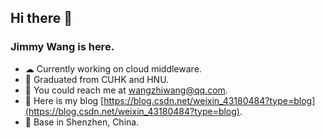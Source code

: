 ## Hi there 👋
### Jimmy Wang is here.
- ☁  Currently working on cloud middleware.
- 🔭 Graduated from CUHK and HNU.
- 📩 You could reach me at wangzhiwang@qq.com.
- 👯 Here is my blog [https://blog.csdn.net/weixin_43180484?type=blog](https://blog.csdn.net/weixin_43180484?type=blog).
- 🌱 Base in Shenzhen, China.
